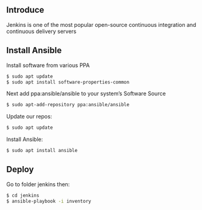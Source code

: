 ## Introduce
Jenkins is one of the most popular open-source continuous integration and continuous delivery servers 

## Install Ansible
Install software from various PPA
```sh
$ sudo apt update
$ sudo apt install software-properties-common
```

Next add ppa:ansible/ansible to your system’s Software Source
```sh
$ sudo apt-add-repository ppa:ansible/ansible
```

Update our repos:
```sh
$ sudo apt update
```

Install Ansible:
```sh
$ sudo apt install ansible
```

## Deploy
Go to folder jenkins then:
```sh
$ cd jenkins
$ ansible-playbook -i inventory
```
